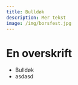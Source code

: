 ```yaml
---
title: Bulldøk
description: Mer tekst
image: /img/borsfest.jpg
---
```


# En overskrift

- Bulldøk
- asdasd
